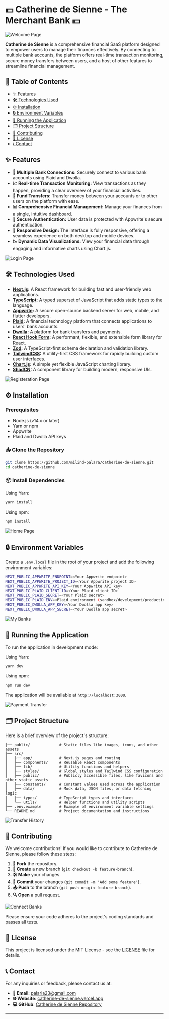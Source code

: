 # 💵 Catherine de Sienne - The Merchant Bank 💵

![Welcome Page](/images/welcome.png)

**Catherine de Sienne** is a comprehensive financial SaaS platform designed to empower users to manage their finances effectively. By connecting to multiple bank accounts, the platform offers real-time transaction monitoring, secure money transfers between users, and a host of other features to streamline financial management.

## 📑 Table of Contents

- [✨ Features](#features)
- [🛠️ Technologies Used](#technologies-used)
- [⚙️ Installation](#installation)
- [🔒 Environment Variables](#environment-variables)
- [🚀 Running the Application](#running-the-application)
- [🗂️ Project Structure](#project-structure)
- [🤝 Contributing](#contributing)
- [📜 License](#license)
- [📞 Contact](#contact)

## ✨ Features

- **🔗 Multiple Bank Connections:** Securely connect to various bank accounts using Plaid and Dwolla.
- **📈 Real-time Transaction Monitoring:** View transactions as they happen, providing a clear overview of your financial activities.
- **💸 Fund Transfers:** Transfer money between your accounts or to other users on the platform with ease.
- **📊 Comprehensive Financial Management:** Manage your finances from a single, intuitive dashboard.
- **🔐 Secure Authentication:** User data is protected with Appwrite's secure authentication.
- **📱 Responsive Design:** The interface is fully responsive, offering a seamless experience on both desktop and mobile devices.
- **📉 Dynamic Data Visualizations:** View your financial data through engaging and informative charts using Chart.js.

![Login Page](/images/login.png)

## 🛠️ Technologies Used

- **[Next.js](https://nextjs.org/):** A React framework for building fast and user-friendly web applications.
- **[TypeScript](https://www.typescriptlang.org/):** A typed superset of JavaScript that adds static types to the language.
- **[Appwrite](https://appwrite.io/):** A secure open-source backend server for web, mobile, and flutter developers.
- **[Plaid](https://plaid.com/):** A financial technology platform that connects applications to users' bank accounts.
- **[Dwolla](https://www.dwolla.com/):** A platform for bank transfers and payments.
- **[React Hook Form](https://react-hook-form.com/):** A performant, flexible, and extensible form library for React.
- **[Zod](https://zod.dev/):** A TypeScript-first schema declaration and validation library.
- **[TailwindCSS](https://tailwindcss.com/):** A utility-first CSS framework for rapidly building custom user interfaces.
- **[Chart.js](https://www.chartjs.org/):** A simple yet flexible JavaScript charting library.
- **[ShadCN](https://shadcn.dev/):** A component library for building modern, responsive UIs.

![Registeration Page](/images/register.png)

## ⚙️ Installation

### Prerequisites

- Node.js (v14.x or later)
- Yarn or npm
- Appwrite
- Plaid and Dwolla API keys

### 📥 Clone the Repository

```bash
git clone https://github.com/milind-palara/catherine-de-sienne.git
cd catherine-de-sienne
```

### 📦 Install Dependencies

Using Yarn:

```bash
yarn install
```

Using npm:

```bash
npm install
```

![Home Page](/images/home.png)

## 🔒 Environment Variables

Create a `.env.local` file in the root of your project and add the following environment variables:

```bash
NEXT_PUBLIC_APPWRITE_ENDPOINT=<Your Appwrite endpoint>
NEXT_PUBLIC_APPWRITE_PROJECT_ID=<Your Appwrite project ID>
NEXT_PUBLIC_APPWRITE_API_KEY=<Your Appwrite API key>
NEXT_PUBLIC_PLAID_CLIENT_ID=<Your Plaid client ID>
NEXT_PUBLIC_PLAID_SECRET=<Your Plaid secret>
NEXT_PUBLIC_PLAID_ENV=<Plaid environment (sandbox/development/production)>
NEXT_PUBLIC_DWOLLA_APP_KEY=<Your Dwolla app key>
NEXT_PUBLIC_DWOLLA_APP_SECRET=<Your Dwolla app secret>
```

![My Banks](/images/banks.png)

## 🚀 Running the Application

To run the application in development mode:

Using Yarn:

```bash
yarn dev
```

Using npm:

```bash
npm run dev
```

The application will be available at `http://localhost:3000`.

![Payment Transfer](/images/transfer.png)

## 🗂️ Project Structure

Here is a brief overview of the project's structure:

```
├── public/             # Static files like images, icons, and other assets
├── src/
│   ├── app/            # Next.js pages and routing
│   ├── components/     # Reusable React components
│   ├── lib/            # Utility functions and helpers
│   ├── styles/         # Global styles and Tailwind CSS configuration
│   ├── public/         # Publicly accessible files, like favicons and other static assets
│   ├── constants/      # Constant values used across the application
│   ├── data/           # Mock data, JSON files, or data fetching logic
│   ├── types/          # TypeScript types and interfaces
│   └── utils/          # Helper functions and utility scripts
├── .env.example        # Example of environment variable settings
└── README.md           # Project documentation and instructions

```

![Transfer History](/images/history.png)

## 🤝 Contributing

We welcome contributions! If you would like to contribute to Catherine de Sienne, please follow these steps:

1. **🍴 Fork** the repository.
2. **🌿 Create** a new branch (`git checkout -b feature-branch`).
3. **🛠️ Make** your changes.
4. **💬 Commit** your changes (`git commit -m 'Add some feature'`).
5. **📤 Push** to the branch (`git push origin feature-branch`).
6. **🔍 Open** a pull request.

![Connect Banks](/images/connect.png)

Please ensure your code adheres to the project's coding standards and passes all tests.

## 📜 License

This project is licensed under the MIT License - see the [LICENSE](LICENSE) file for details.

## 📞 Contact

For any inquiries or feedback, please contact us at:

- **📧 Email**: palaria23@gmail.com
- **🌐 Website**: [catherine-de-sienne.vercel.app](catherine-de-sienne.vercel.app)
- **💻 GitHub**: [Catherine de Sienne Repository](https://github.com/Milind-Palaria/catherine-de-sienne)

---